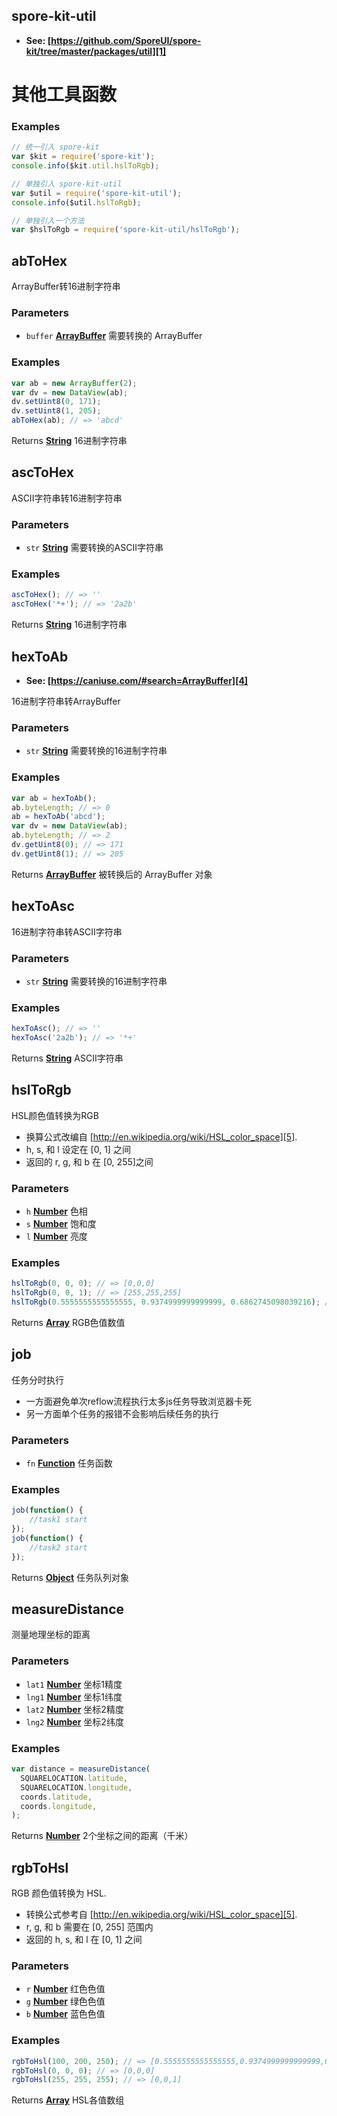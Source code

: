 <!-- Generated by documentation.js. Update this documentation by updating the source code. -->

## spore-kit-util

-   **See: [https://github.com/SporeUI/spore-kit/tree/master/packages/util][1]**

# 其他工具函数

### Examples

```javascript
// 统一引入 spore-kit
var $kit = require('spore-kit');
console.info($kit.util.hslToRgb);

// 单独引入 spore-kit-util
var $util = require('spore-kit-util');
console.info($util.hslToRgb);

// 单独引入一个方法
var $hslToRgb = require('spore-kit-util/hslToRgb');
```

## abToHex

ArrayBuffer转16进制字符串

### Parameters

-   `buffer` **[ArrayBuffer][2]** 需要转换的 ArrayBuffer

### Examples

```javascript
var ab = new ArrayBuffer(2);
var dv = new DataView(ab);
dv.setUint8(0, 171);
dv.setUint8(1, 205);
abToHex(ab); // => 'abcd'
```

Returns **[String][3]** 16进制字符串

## ascToHex

ASCII字符串转16进制字符串

### Parameters

-   `str` **[String][3]** 需要转换的ASCII字符串

### Examples

```javascript
ascToHex(); // => ''
ascToHex('*+'); // => '2a2b'
```

Returns **[String][3]** 16进制字符串

## hexToAb

-   **See: [https://caniuse.com/#search=ArrayBuffer][4]**

16进制字符串转ArrayBuffer

### Parameters

-   `str` **[String][3]** 需要转换的16进制字符串

### Examples

```javascript
var ab = hexToAb();
ab.byteLength; // => 0
ab = hexToAb('abcd');
var dv = new DataView(ab);
ab.byteLength; // => 2
dv.getUint8(0); // => 171
dv.getUint8(1); // => 205
```

Returns **[ArrayBuffer][2]** 被转换后的 ArrayBuffer 对象

## hexToAsc

16进制字符串转ASCII字符串

### Parameters

-   `str` **[String][3]** 需要转换的16进制字符串

### Examples

```javascript
hexToAsc(); // => ''
hexToAsc('2a2b'); // => '*+'
```

Returns **[String][3]** ASCII字符串

## hslToRgb

HSL颜色值转换为RGB

-   换算公式改编自 [http://en.wikipedia.org/wiki/HSL_color_space][5].
-   h, s, 和 l 设定在 [0, 1] 之间
-   返回的 r, g, 和 b 在 [0, 255]之间

### Parameters

-   `h` **[Number][6]** 色相
-   `s` **[Number][6]** 饱和度
-   `l` **[Number][6]** 亮度

### Examples

```javascript
hslToRgb(0, 0, 0); // => [0,0,0]
hslToRgb(0, 0, 1); // => [255,255,255]
hslToRgb(0.5555555555555555, 0.9374999999999999, 0.6862745098039216); // => [100,200,250]
```

Returns **[Array][7]** RGB色值数值

## job

任务分时执行

-   一方面避免单次reflow流程执行太多js任务导致浏览器卡死
-   另一方面单个任务的报错不会影响后续任务的执行

### Parameters

-   `fn` **[Function][8]** 任务函数

### Examples

```javascript
job(function() {
	//task1 start
});
job(function() {
	//task2 start
});
```

Returns **[Object][9]** 任务队列对象

## measureDistance

测量地理坐标的距离

### Parameters

-   `lat1` **[Number][6]** 坐标1精度
-   `lng1` **[Number][6]** 坐标1纬度
-   `lat2` **[Number][6]** 坐标2精度
-   `lng2` **[Number][6]** 坐标2纬度

### Examples

```javascript
var distance = measureDistance(
  SQUARELOCATION.latitude,
  SQUARELOCATION.longitude,
  coords.latitude,
  coords.longitude,
);
```

Returns **[Number][6]** 2个坐标之间的距离（千米）

## rgbToHsl

RGB 颜色值转换为 HSL.

-   转换公式参考自 [http://en.wikipedia.org/wiki/HSL_color_space][5].
-   r, g, 和 b 需要在 [0, 255] 范围内
-   返回的 h, s, 和 l 在 [0, 1] 之间

### Parameters

-   `r` **[Number][6]** 红色色值
-   `g` **[Number][6]** 绿色色值
-   `b` **[Number][6]** 蓝色色值

### Examples

```javascript
rgbToHsl(100, 200, 250); // => [0.5555555555555555,0.9374999999999999,0.6862745098039216]
rgbToHsl(0, 0, 0); // => [0,0,0]
rgbToHsl(255, 255, 255); // => [0,0,1]
```

Returns **[Array][7]** HSL各值数组

[1]: https://github.com/SporeUI/spore-kit/tree/master/packages/util

[2]: https://developer.mozilla.org/docs/Web/JavaScript/Reference/Global_Objects/ArrayBuffer

[3]: https://developer.mozilla.org/docs/Web/JavaScript/Reference/Global_Objects/String

[4]: https://caniuse.com/#search=ArrayBuffer

[5]: http://en.wikipedia.org/wiki/HSL_color_space

[6]: https://developer.mozilla.org/docs/Web/JavaScript/Reference/Global_Objects/Number

[7]: https://developer.mozilla.org/docs/Web/JavaScript/Reference/Global_Objects/Array

[8]: https://developer.mozilla.org/docs/Web/JavaScript/Reference/Statements/function

[9]: https://developer.mozilla.org/docs/Web/JavaScript/Reference/Global_Objects/Object
